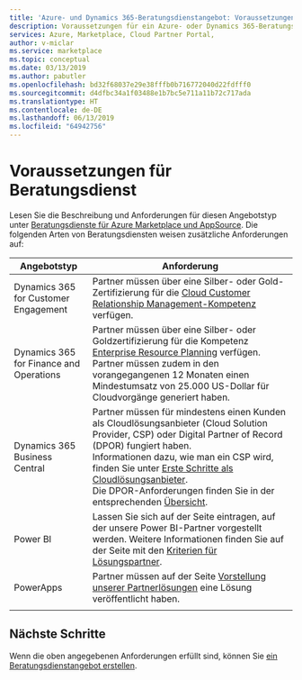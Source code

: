 ```yaml
---
title: 'Azure- und Dynamics 365-Beratungsdienstangebot: Voraussetzungen | Azure Marketplace'
description: Voraussetzungen für ein Azure- oder Dynamics 365-Beratungsdienstangebot im Cloud-Partnerportal.
services: Azure, Marketplace, Cloud Partner Portal,
author: v-miclar
ms.service: marketplace
ms.topic: conceptual
ms.date: 03/13/2019
ms.author: pabutler
ms.openlocfilehash: bd32f68037e29e38fffb0b716772040d22fdfff0
ms.sourcegitcommit: d4dfbc34a1f03488e1b7bc5e711a11b72c717ada
ms.translationtype: HT
ms.contentlocale: de-DE
ms.lasthandoff: 06/13/2019
ms.locfileid: "64942756"
---
```

# <a name="consulting-service-prerequisites"></a>Voraussetzungen für Beratungsdienst

Lesen Sie die Beschreibung und Anforderungen für diesen Angebotstyp unter [Beratungsdienste für Azure Marketplace und AppSource](../../consulting-services.md).  Die folgenden Arten von Beratungsdiensten weisen zusätzliche Anforderungen auf:

|     Angebotstyp   |    Anforderung   |
|     ----------   |    -----------   |
| Dynamics 365 for Customer Engagement | Partner müssen über eine Silber- oder Gold-Zertifizierung für die [Cloud Customer Relationship Management-Kompetenz](https://partner.microsoft.com/membership/cloud-customer-relationship-management-competency) verfügen. |
| Dynamics 365 for Finance and Operations | Partner müssen über eine Silber- oder Goldzertifizierung für die Kompetenz [Enterprise Resource Planning](https://partner.microsoft.com/membership/enterprise-resource-planning-competency) verfügen. Partner müssen zudem in den vorangegangenen 12 Monaten einen Mindestumsatz von 25.000 US-Dollar für Cloudvorgänge generiert haben. |
| Dynamics 365 Business Central | Partner müssen für mindestens einen Kunden als Cloudlösungsanbieter (Cloud Solution Provider, CSP) oder Digital Partner of Record (DPOR) fungiert haben. <br/> Informationen dazu, wie man ein CSP wird, finden Sie unter [Erste Schritte als Cloudlösungsanbieter](https://partner.microsoft.com/cloud-solution-provider/get-started). <br/> Die DPOR-Anforderungen finden Sie in der entsprechenden [Übersicht](https://partner.microsoft.com/membership/digital-partner-of-record#Membership_Digital_Partner_of_Record_Navigated_Rich_Text_Node1). |
|  Power BI  | Lassen Sie sich auf der Seite eintragen, auf der unsere Power BI-Partner vorgestellt werden. Weitere Informationen finden Sie auf der Seite mit den [Kriterien für Lösungspartner](https://powerbi.microsoft.com/become-a-partner). |
|  PowerApps       | Partner müssen auf der Seite [Vorstellung unserer Partnerlösungen](https://powerapps.microsoft.com/partner-showcase) eine Lösung veröffentlicht haben. |
|  |  |


## <a name="next-steps"></a>Nächste Schritte

Wenn die oben angegebenen Anforderungen erfüllt sind, können Sie [ein Beratungsdienstangebot erstellen](./cpp-consulting-service-create-offer.md).
